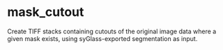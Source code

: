 # mask_cutout
Create TIFF stacks containing cutouts of the original image data where a given mask exists, using syGlass-exported segmentation as input.
